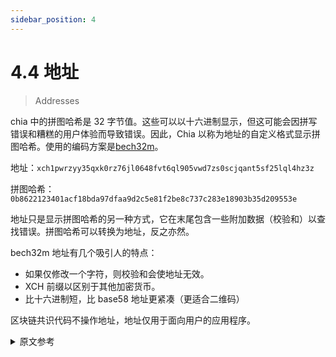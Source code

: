 ```yaml
---
sidebar_position: 4
---
```


# 4.4 地址

> Addresses

chia 中的拼图哈希是 32 字节值。这些可以以十六进制显示，但这可能会因拼写错误和糟糕的用户体验而导致错误。因此，Chia 以称为地址的自定义格式显示拼图哈希。使用的编码方案是[bech32m](https://github.com/bitcoin/bips/blob/master/bip-0350.mediawiki)。

地址：`xch1pwrzyy35qxk0rz76jl0648fvt6ql905vwd7zs0scjqant5sf25lql4hz3z`

拼图哈希：`0b8622123401acf18bda97dfaa9d2c5e81f2be8c737c283e18903b35d209553e`

地址只是显示拼图哈希的另一种方式，它在末尾包含一些附加数据（校验和）以查找错误。拼图哈希可以转换为地址，反之亦然。

bech32m 地址有几个吸引人的特点：

- 如果仅修改一个字符，则校验和会使地址无效。
- XCH 前缀以区别于其他加密货币。
- 比十六进制短，比 base58 地址更紧凑（更适合二维码）

区块链共识代码不操作地址，地址仅用于面向用户的应用程序。

<details>
<summary>原文参考</summary>

Puzzle hashes in chia are 32 byte values. These can be displayed in hex, but this can lead to errors due to typos, and a poor user experience. Therefore, Chia displays puzzle hashes in a custom format called an _address_.The encoding scheme used is [bech32m](https://github.com/bitcoin/bips/blob/master/bip-0350.mediawiki).

Address: `xch1pwrzyy35qxk0rz76jl0648fvt6ql905vwd7zs0scjqant5sf25lql4hz3z`

Puzzle hash: `0b8622123401acf18bda97dfaa9d2c5e81f2be8c737c283e18903b35d209553e`

An address is just a different way to display the puzzle hash, which contains some additional data (checksum) at the end to find errors. Puzzle hashes can be converted to addresses and vice versa. 

bech32m addresses have several features which make them attractive:
* Checksum which makes addresses invalid if only one character is modified.
* An XCH prefix to distinguish from other cryptocurrencies.
* Shorter than hex, and more compact than base58 addresses (and fit better in QR codes)


The blockchain consensus code does not operate with addresses, addresses are only used in user facing applications.

</details>
